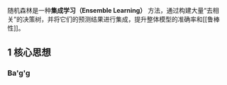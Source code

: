 随机森林是一种**集成学习（Ensemble Learning）** 方法，通过构建大量“去相关”的决策树，并将它们的预测结果进行集成，提升整体模型的准确率和[[鲁棒性]]。

## 1 核心思想

### Ba'g'g